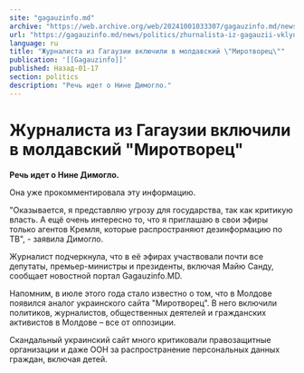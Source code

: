 ```yaml
---
site: "gagauzinfo.md"
archive: "https://web.archive.org/web/20241001033307/gagauzinfo.md/news/politics/zhurnalista-iz-gagauzii-vklyuchili-v-moldavskii-mirotvorets"
url: "https://gagauzinfo.md/news/politics/zhurnalista-iz-gagauzii-vklyuchili-v-moldavskii-mirotvorets"
language: ru
title: "Журналиста из Гагаузии включили в молдавский \"Миротворец\""
publication: '[[Gagauzinfo]]'
published: Назад-01-17
section: politics
description: "Речь идет о Нине Димогло."
---
```


# Журналиста из Гагаузии включили в молдавский "Миротворец"

**Речь идет о Нине Димогло.**

Она уже прокомментировала эту информацию.

"Оказывается, я представляю угрозу для государства, так как критикую власть. А ещё очень интересно то, что я приглашаю в свои эфиры только агентов Кремля, которые распространяют дезинформацию по ТВ", - заявила Димогло.

Журналист подчеркнула, что в её эфирах участвовали почти все депутаты, премьер-министры и президенты, включая Майю Санду, сообщает новостной портал Gagauzinfo.MD.

Напомним, в июле этого года стало известно о том, что в Молдове появился аналог украинского сайта "Миротворец". В него включили политиков, журналистов, общественных деятелей и гражданских активистов в Молдове – все от оппозиции.

Скандальный украинский сайт много критиковали правозащитные организации и даже ООН за распространение персональных данных граждан, включая детей.